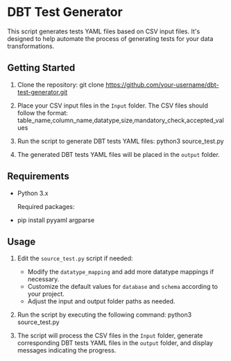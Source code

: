 
# DBT Test Generator

This script generates tests YAML files based on CSV input files. It's designed to help automate the process of generating tests for your data transformations.

## Getting Started

1. Clone the repository:
   git clone https://github.com/your-username/dbt-test-generator.git

2. Place your CSV input files in the `Input` folder. The CSV files should follow the format:
   table_name,column_name,datatype,size,mandatory_check,accepted_values

3. Run the script to generate DBT tests YAML files:
   python3 source_test.py

4. The generated DBT tests YAML files will be placed in the `output` folder.

## Requirements

- Python 3.x

  Required packages:
- pip install pyyaml argparse

## Usage

1. Edit the `source_test.py` script if needed:
   - Modify the `datatype_mapping` and add more datatype mappings if necessary.
   - Customize the default values for `database` and `schema` according to your project.
   - Adjust the input and output folder paths as needed.

2. Run the script by executing the following command:
   python3 source_test.py

3. The script will process the CSV files in the `Input` folder, generate corresponding DBT tests YAML files in the `output` folder, and display messages indicating the progress.

